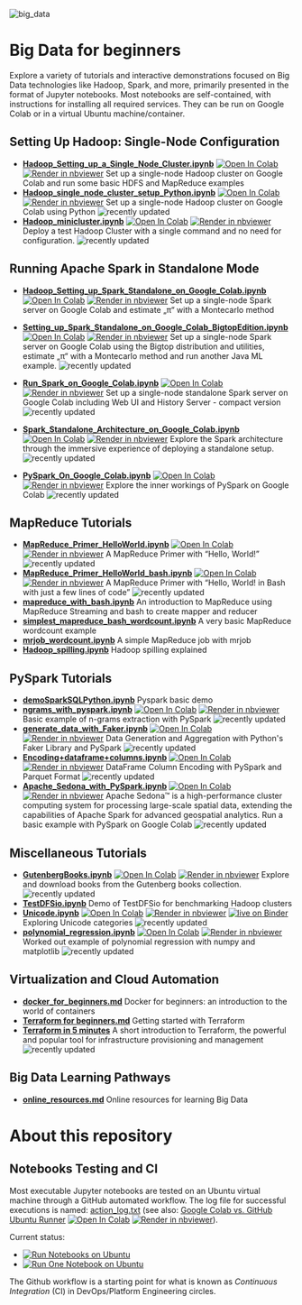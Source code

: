 ![big_data](https://socialify.git.ci/groda/big_data/image?description=1&font=Inter&language=1&name=1&owner=1&pattern=Diagonal%20Stripes&stargazers=1&forks=1&theme=Light)

# Big Data for beginners

Explore a variety of tutorials and interactive demonstrations focused on Big Data technologies like Hadoop, Spark, and more, primarily presented in the format of Jupyter notebooks. Most notebooks are self-contained, with instructions for installing all required services. They can be run on Google Colab or in a virtual Ubuntu machine/container.

## Setting Up Hadoop: Single-Node Configuration
  - **[Hadoop_Setting_up_a_Single_Node_Cluster.ipynb](Hadoop_Setting_up_a_Single_Node_Cluster.ipynb)** <a target="_blank" href="https://colab.research.google.com/github/groda/big_data/blob/master/Hadoop_Setting_up_a_Single_Node_Cluster.ipynb">
  <img src="https://colab.research.google.com/assets/colab-badge.svg" alt="Open In Colab"/></a> <a target="_blank" href="https://nbviewer.org/github/groda/big_data/blob/master/Hadoop_Setting_up_a_Single_Node_Cluster.ipynb"><img src="https://raw.githubusercontent.com/jupyter/design/master/logos/Badges/nbviewer_badge.svg" alt="Render in nbviewer"></a> Set up a single-node Hadoop cluster on Google Colab and run some basic HDFS and MapReduce examples 
  - **[Hadoop_single_node_cluster_setup_Python.ipynb](Hadoop_single_node_cluster_setup_Python.ipynb)** <a target="_blank" href="https://colab.research.google.com/github/groda/big_data/blob/master/Hadoop_single_node_cluster_setup_Python.ipynb"><img src="https://colab.research.google.com/assets/colab-badge.svg" alt="Open In Colab"/></a> <a target="_blank" href="https://nbviewer.org/github/groda/big_data/blob/master/Hadoop_single_node_cluster_setup_Python.ipynb"><img src="https://raw.githubusercontent.com/jupyter/design/master/logos/Badges/nbviewer_badge.svg" alt="Render in nbviewer"></a> Set up a single-node Hadoop cluster on Google Colab using Python ![recently updated](https://github.com/groda/big_data/blob/master/updated.gif?raw=true)
 - **[Hadoop_minicluster.ipynb](Hadoop_minicluster.ipynb)** <a target="_blank" href="https://colab.research.google.com/github/groda/big_data/blob/master/Hadoop_minicluster.ipynb"><img src="https://colab.research.google.com/assets/colab-badge.svg" alt="Open In Colab"/></a> <a target="_blank" href="https://nbviewer.org/github/groda/big_data/blob/master/Hadoop_minicluster.ipynb"><img src="https://raw.githubusercontent.com/jupyter/design/master/logos/Badges/nbviewer_badge.svg" alt="Render in nbviewer"></a> Deploy a test Hadoop Cluster with a single command and no need for configuration. ![recently updated](https://github.com/groda/big_data/blob/master/updated.gif?raw=true)
   
## Running Apache Spark in Standalone Mode
  - **[Hadoop_Setting_up_Spark_Standalone_on_Google_Colab.ipynb](Hadoop_Setting_up_Spark_Standalone_on_Google_Colab.ipynb)** <a target="_blank" href="https://colab.research.google.com/github/groda/big_data/blob/master/Hadoop_Setting_up_Spark_Standalone_on_Google_Colab.ipynb"><img src="https://colab.research.google.com/assets/colab-badge.svg" alt="Open In Colab"/></a> <a target="_blank" href="https://nbviewer.org/github/groda/big_data/blob/master/Hadoop_Setting_up_Spark_Standalone_on_Google_Colab.ipynb"><img src="https://raw.githubusercontent.com/jupyter/design/master/logos/Badges/nbviewer_badge.svg" alt="Render in nbviewer"></a> Set up a single-node Spark server on Google Colab and estimate „π“ with a Montecarlo method
  - **[Setting_up_Spark_Standalone_on_Google_Colab_BigtopEdition.ipynb](Setting_up_Spark_Standalone_on_Google_Colab_BigtopEdition.ipynb)** <a target="_blank" href="https://colab.research.google.com/github/groda/big_data/blob/master/Setting_up_Spark_Standalone_on_Google_Colab_BigtopEdition.ipynb"><img src="https://colab.research.google.com/assets/colab-badge.svg" alt="Open In Colab"/></a> <a target="_blank" href="https://nbviewer.org/github/groda/big_data/blob/master/Setting_up_Spark_Standalone_on_Google_Colab_BigtopEdition.ipynb"><img src="https://raw.githubusercontent.com/jupyter/design/master/logos/Badges/nbviewer_badge.svg" alt="Render in nbviewer"></a> Set up a single-node Spark server on Google Colab using the Bigtop distribution and utilities, estimate „π“ with a Montecarlo method and run another Java ML example. ![recently updated](https://github.com/groda/big_data/blob/master/updated.gif?raw=true)
  - **[Run_Spark_on_Google_Colab.ipynb](Run_Spark_on_Google_Colab.ipynb)** <a target="_blank" href="https://colab.research.google.com/github/groda/big_data/blob/master/Run_Spark_on_Google_Colab.ipynb"><img src="https://colab.research.google.com/assets/colab-badge.svg" alt="Open In Colab"/></a> <a target="_blank" href="https://nbviewer.org/github/groda/big_data/blob/master/Run_Spark_on_Google_Colab.ipynb"><img src="https://raw.githubusercontent.com/jupyter/design/master/logos/Badges/nbviewer_badge.svg" alt="Render in nbviewer"></a> Set up a single-node standalone Spark server on Google Colab including Web UI and History Server - compact version ![recently updated](https://github.com/groda/big_data/blob/master/updated.gif?raw=true)
  - **[Spark_Standalone_Architecture_on_Google_Colab.ipynb](Spark_Standalone_Architecture_on_Google_Colab.ipynb)** <a target="_blank" href="https://colab.research.google.com/github/groda/big_data/blob/master/Spark_Standalone_Architecture_on_Google_Colab.ipynb"><img src="https://colab.research.google.com/assets/colab-badge.svg" alt="Open In Colab"/></a> <a target="_blank" href="https://nbviewer.org/github/groda/big_data/blob/master/Spark_Standalone_Architecture_on_Google_Colab.ipynb"><img src="https://raw.githubusercontent.com/jupyter/design/master/logos/Badges/nbviewer_badge.svg" alt="Render in nbviewer"></a> Explore the Spark architecture through the immersive experience of deploying a standalone setup. ![recently updated](https://github.com/groda/big_data/blob/master/updated.gif?raw=true)



  - **[PySpark_On_Google_Colab.ipynb](PySpark_On_Google_Colab.ipynb)** <a target="_blank" href="https://colab.research.google.com/github/groda/big_data/blob/master/PySparkOnColab.ipynb"><img src="https://colab.research.google.com/assets/colab-badge.svg" alt="Open In Colab"/></a> <a target="_blank" href="https://nbviewer.org/github/groda/big_data/blob/master/PySpark_On_Google_Colab.ipynb"><img src="https://raw.githubusercontent.com/jupyter/design/master/logos/Badges/nbviewer_badge.svg" alt="Render in nbviewer"></a> Explore the inner workings of PySpark on Google Colab ![recently updated](https://github.com/groda/big_data/blob/master/updated.gif?raw=true)

## MapReduce Tutorials
- **[MapReduce_Primer_HelloWorld.ipynb](MapReduce_Primer_HelloWorld.ipynb)** <a target="_blank" href="https://colab.research.google.com/github/groda/big_data/blob/master/MapReduce_Primer_HelloWorld.ipynb"><img src="https://colab.research.google.com/assets/colab-badge.svg" alt="Open In Colab"/></a> <a target="_blank" href="https://nbviewer.org/github/groda/big_data/blob/master/MapReduce_Primer_HelloWorld.ipynb"><img src="https://raw.githubusercontent.com/jupyter/design/master/logos/Badges/nbviewer_badge.svg" alt="Render in nbviewer"></a> A MapReduce Primer with “Hello, World!” ![recently updated](https://github.com/groda/big_data/blob/master/updated.gif?raw=true)
- **[MapReduce_Primer_HelloWorld_bash.ipynb](MapReduce_Primer_HelloWorld_bash.ipynb)** <a target="_blank" href="https://colab.research.google.com/github/groda/big_data/blob/master/MapReduce_Primer_HelloWorld.ipynb"><img src="https://colab.research.google.com/assets/colab-badge.svg" alt="Open In Colab"/></a> <a target="_blank" href="https://nbviewer.org/github/groda/big_data/blob/master/MapReduce_Primer_HelloWorld_bash.ipynb"><img src="https://raw.githubusercontent.com/jupyter/design/master/logos/Badges/nbviewer_badge.svg" alt="Render in nbviewer"></a> A MapReduce Primer with “Hello, World! in Bash with just a few lines of code” ![recently updated](https://github.com/groda/big_data/blob/master/updated.gif?raw=true)
- **[mapreduce_with_bash.ipynb](mapreduce_with_bash.ipynb)** An introduction to MapReduce using MapReduce Streaming and bash to create mapper and reducer
- **[simplest_mapreduce_bash_wordcount.ipynb](simplest_mapreduce_bash_wordcount.ipynb)** A very basic MapReduce wordcount example
- **[mrjob_wordcount.ipynb](mrjob_wordcount.ipynb)** A simple MapReduce job with mrjob
- **[Hadoop_spilling.ipynb](Hadoop_spilling.ipynb)** Hadoop spilling explained

## PySpark Tutorials
- **[demoSparkSQLPython.ipynb](demoSparkSQLPython.ipynb)** Pyspark basic demo 
- **[ngrams_with_pyspark.ipynb](ngrams_with_pyspark.ipynb)** <a target="_blank" href="https://colab.research.google.com/github/groda/big_data/blob/master/ngrams_with_pyspark.ipynb"><img src="https://colab.research.google.com/assets/colab-badge.svg" alt="Open In Colab"/></a> <a target="_blank" href="https://nbviewer.org/github/groda/big_data/blob/master/ngrams_with_pyspark.ipynb"><img src="https://raw.githubusercontent.com/jupyter/design/master/logos/Badges/nbviewer_badge.svg" alt="Render in nbviewer"></a> Basic example of n-grams extraction with PySpark ![recently updated](https://github.com/groda/big_data/blob/master/updated.gif?raw=true)
- **[generate_data_with_Faker.ipynb](generate_data_with_Faker.ipynb)** <a target="_blank" href="https://colab.research.google.com/github/groda/big_data/blob/master/generate_data_with_Faker.ipynb"><img src="https://colab.research.google.com/assets/colab-badge.svg" alt="Open In Colab"/></a> <a target="_blank" href="https://nbviewer.org/github/groda/big_data/blob/master/generate_data_with_Faker.ipynb"><img src="https://raw.githubusercontent.com/jupyter/design/master/logos/Badges/nbviewer_badge.svg" alt="Render in nbviewer"></a> Data Generation and Aggregation with Python's Faker Library and PySpark ![recently updated](https://github.com/groda/big_data/blob/master/updated.gif?raw=true)
- **[Encoding+dataframe+columns.ipynb](Encoding+dataframe+columns.ipynb)**  <a target="_blank" href="https://colab.research.google.com/github/groda/big_data/blob/master/Encoding+dataframe+columns.ipynb"><img src="https://colab.research.google.com/assets/colab-badge.svg" alt="Open In Colab"/></a> <a target="_blank" href="https://nbviewer.org/github/groda/big_data/blob/master/Encoding+dataframe+columns.ipynb"><img src="https://raw.githubusercontent.com/jupyter/design/master/logos/Badges/nbviewer_badge.svg" alt="Render in nbviewer"></a> DataFrame Column Encoding with PySpark and Parquet Format ![recently updated](https://github.com/groda/big_data/blob/master/updated.gif?raw=true)
- **[Apache_Sedona_with_PySpark.ipynb](Apache_Sedona_with_PySpark.ipynb)**  <a target="_blank" href="https://colab.research.google.com/github/groda/big_data/blob/master/Apache_Sedona_with_PySpark.ipynb"><img src="https://colab.research.google.com/assets/colab-badge.svg" alt="Open In Colab"/></a> <a target="_blank" href="https://nbviewer.org/github/groda/big_data/blob/master/Apache_Sedona_with_PySpark.ipynb"><img src="https://raw.githubusercontent.com/jupyter/design/master/logos/Badges/nbviewer_badge.svg" alt="Render in nbviewer"></a> Apache Sedona™ is a high-performance cluster computing system for processing large-scale spatial data, extending the capabilities of Apache Spark for advanced geospatial analytics. Run a basic example with PySpark on Google Colab ![recently updated](https://github.com/groda/big_data/blob/master/updated.gif?raw=true)
  
## Miscellaneous Tutorials
- **[GutenbergBooks.ipynb](GutenbergBooks.ipynb)** <a target="_blank" href="https://colab.research.google.com/github/groda/big_data/blob/master/GutenbergBooks.ipynb"><img src="https://colab.research.google.com/assets/colab-badge.svg" alt="Open In Colab"/></a> <a target="_blank" href="https://nbviewer.org/github/groda/big_data/blob/master/GutenbergBooks.ipynb"><img src="https://raw.githubusercontent.com/jupyter/design/master/logos/Badges/nbviewer_badge.svg" alt="Render in nbviewer"></a> Explore and download books from the Gutenberg books collection.  ![recently updated](https://github.com/groda/big_data/blob/master/updated.gif?raw=true) 
- **[TestDFSio.ipynb](TestDFSio.ipynb)** Demo of TestDFSio for benchmarking Hadoop clusters
- **[Unicode.ipynb](Unicode.ipynb)** <a target="_blank" href="https://colab.research.google.com/github/groda/big_data/blob/master/Unicode.ipynb"><img src="https://colab.research.google.com/assets/colab-badge.svg" alt="Open In Colab"/></a> <a target="_blank" href="https://nbviewer.org/github/groda/big_data/blob/master/Unicode.ipynb"><img src="https://raw.githubusercontent.com/jupyter/design/master/logos/Badges/nbviewer_badge.svg" alt="Render in nbviewer"></a> [![live on Binder](https://mybinder.org/badge_logo.svg)](https://mybinder.org/v2/gh/groda/big_data/master?filepath=Unicode.ipynb) Exploring Unicode categories ![recently updated](https://github.com/groda/big_data/blob/master/updated.gif?raw=true) 
- **[polynomial_regression.ipynb](polynomial_regression.ipynb)**  <a target="_blank" href="https://colab.research.google.com/github/groda/big_data/blob/master/polynomial_regression.ipynb"><img src="https://colab.research.google.com/assets/colab-badge.svg" alt="Open In Colab"/></a> <a target="_blank" href="https://nbviewer.org/github/groda/big_data/blob/master/polynomial_regression.ipynb"><img src="https://raw.githubusercontent.com/jupyter/design/master/logos/Badges/nbviewer_badge.svg" alt="Render in nbviewer"></a> Worked out example of polynomial regression with numpy and matplotlib ![recently updated](https://github.com/groda/big_data/blob/master/updated.gif?raw=true) 


## Virtualization and Cloud Automation 
  - **[docker_for_beginners.md](docker_for_beginners.md)** Docker for beginners: an introduction to the world of containers
  - **[Terraform for beginners.md](terraform_for_beginners.md)** Getting started with Terraform
  - **[Terraform in 5 minutes](Terraform%20in%205%20minutes.md)** A short introduction to Terraform, the powerful and popular tool for infrastructure provisioning and management ![recently updated](https://github.com/groda/big_data/blob/master/updated.gif?raw=true)

## Big Data Learning Pathways
- **[online_resources.md](online_resources.md)** Online resources for learning Big Data

# About this repository

## Notebooks Testing and CI

Most executable Jupyter notebooks are tested on an Ubuntu virtual machine through a GitHub automated workflow. The log file for successful executions is named: [action_log.txt](https://github.com/groda/big_data/blob/master/action_log.txt) (see also: [Google Colab vs. GitHub Ubuntu Runner](Google_Colab_vs_GitHub_ubuntu_runner.ipynb) <a target="_blank" href="https://colab.research.google.com/github/groda/big_data/blob/master/Google_Colab_vs_GitHub_ubuntu_runner.ipynb"><img src="https://colab.research.google.com/assets/colab-badge.svg" alt="Open In Colab"/></a> <a target="_blank" href="https://nbviewer.org/github/groda/big_data/blob/master/Google_Colab_vs_GitHub_ubuntu_runner.ipynb"><img src="https://raw.githubusercontent.com/jupyter/design/master/logos/Badges/nbviewer_badge.svg" alt="Render in nbviewer"></a>).

Current status: 
 - [![Run Notebooks on Ubuntu](https://github.com/groda/big_data/actions/workflows/run-notebooks.yml/badge.svg)](https://github.com/groda/big_data/actions/workflows/run-notebooks.yml)
 - [![Run One Notebook on Ubuntu](https://github.com/groda/big_data/actions/workflows/run-one-notebook.yml/badge.svg)](https://github.com/groda/big_data/actions/workflows/run-one-notebook.yml)

The Github workflow is a starting point for what is known as _Continuous Integration_ (CI) in DevOps/Platform Engineering circles.


